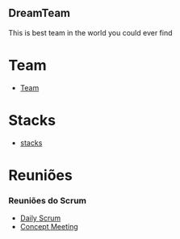 ## DreamTeam
This is best team in the world you could ever find

# Team
- [Team](team.md)

# Stacks
- [stacks](stacks.md)

# Reuniões

### Reuniões do Scrum
- [Daily Scrum](daily.md)
- [Concept Meeting](concept.md)
